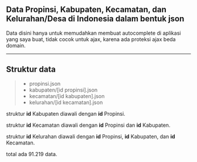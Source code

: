Data Propinsi, Kabupaten, Kecamatan, dan Kelurahan/Desa di Indonesia dalam bentuk json
------------------------------------------------------------------------

Data disini hanya untuk memudahkan membuat autocomplete di aplikasi yang saya buat, tidak cocok untuk ajax, karena ada proteksi ajax beda domain.

----------


Struktur data
-------------
> - propinsi.json
> - kabupaten/[id propinsi].json
> - kecamatan/[id kabupaten].json
> - kelurahan/[id kecamatan].json


struktur **id** Kabupaten diawali dengan **id** Propinsi.

struktur **id** Kecamatan diawali dengan **id** Propinsi dan **id** Kabupaten.

struktur **id** Kelurahan diawali dengan **id** Propinsi, **id** Kabupaten, dan **id** Kecamatan.

total ada 91.219 data.
